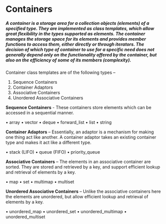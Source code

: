 # Containers

##### A *container* is a storage area for a collection objects (elements) of a specified type. They are implemented as class templates, which allow great flexibility in the types supported as elements. The *container* manages the storage space for its elements and provides member functions to access them, either directly or through iterators. The decision of which type of *container* to use for a specific need does not generally depend only on the functionality offered by the *container*, but also on the efficiency of some of its members (complexity).


Container class templates are of the following types – 

  1. Sequence Containers 
  2. Container Adaptors
  3. Associative Containers
  4. Unordered Associative Containers


**Sequence Containers** - These containers store elements which can be accessed in a sequential manner.

  •	array
  •	vector
  •	deque
  •	forward_list
  •	list
  •	string


**Container Adaptors** – Essentially, an adaptor is a mechanism for making one thing act like another. A container adaptor takes an existing container type and makes it act like a different type.

  •	stack (LIFO)
  •	queue (FIFO)
  •	priority_queue


**Associative Containers** – The elements in an associative container are sorted. They are stored and retrieved by a key, and support efficient lookup and retrieval of elements by a key. 

  •	map
  •	set
  •	multimap
  •	multiset


**Unordered Associative Containers** – Unlike the associative containers here the elements are unordered, but allow efficient lookup and retrieval of elements by a key. 

  •	unordered_map
  •	unordered_set
  •	unordered_multimap
  •	unordered_multiset














